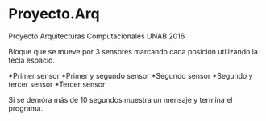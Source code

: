 # Proyecto.Arq
Proyecto Arquitecturas Computacionales UNAB 2016

Bloque que se mueve por 3 sensores marcando cada posición utilizando la tecla espacio.


*Primer sensor
*Primer y segundo sensor
*Segundo sensor
*Segundo y tercer sensor
*Tercer sensor

Si se demóra más de 10 segundos muestra un mensaje y termina el programa.
